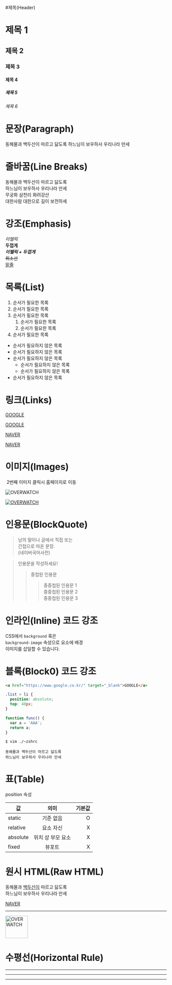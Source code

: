 #제목(Header)

# 제목 1
## 제목 2
### 제목 3
#### 제목 4
##### 제목 5
###### 제목 6

# 문장(Paragraph)

동해물과 백두산이 마르고 닳도록
하느님이 보우하사 우리나라 만세

# 줄바꿈(Line Breaks)

동해물과 백두산이 마르고 닳도록  
하느님이 보우하사 우리나라 만세  
무궁화 삼천리 화려강산<br/>
대한사람 대한으로 길이 보전하세

# 강조(Emphasis)

_이텔릭_  
**두껍게**  
**_이텔릭 + 두껍게_**  
~~취소선~~  
<u>밑줄</u>    

# 목록(List)

1. 순서가 필요한 목록  
1. 순서가 필요한 목록  
1. 순서가 필요한 목록  
    1. 순서가 필요한 목록  
    1. 순서가 필요한 목록  
1. 순서가 필요한 목록  

- 순서가 필요하지 않은 목록  
- 순서가 필요하지 않은 목록  
- 순서가 필요하지 않은 목록  
    - 순서가 필요하지 않은 목록  
    - 순서가 필요하지 않은 목록  
- 순서가 필요하지 않은 목록

# 링크(Links)

<a href="https://google.com">GOOGLE<a/>

[GOOGLE](https://google.com)

<a href="https://naver.com" title="NAVER로 이동!">NAVER<a/>

[NAVER](https://naver.com "NAVER로 이동!")

# 이미지(Images)

![]() 2번째 이미지 클릭시 홈페이지로 이동

![OVERWATCH](https://raw.githubusercontent.com/ParkYoungWoong/overwatch-hero-selector-vanilla/master/images/hero13.png)

[![OVERWATCH](https://raw.githubusercontent.com/ParkYoungWoong/overwatch-hero-selector-vanilla/master/images/hero9.png
)](https://playoverwatch.com/ko-kr/)

# 인용문(BlockQuote)

> 남의 말이나 글에서 직접 또는  
 간접으로 따온 문장.  
 > (네이버국어사전)

> 인용문을 작성하세요!  
>> 중첩된 인용문  
>>> 중중첩된 인용문 1  
>>> 중중첩된 인용문 2  
>>> 중중첩된 인용문 3  

# 인라인(Inline) 코드 강조

CSS에서 `background` 혹은  
`background-image` 속성으로 요소에 배경  
이미지를 삽일할 수 있습니다.  

# 블록(Block0) 코드 강조

```html
<a href="https://www.google.co.kr/" target="_blank">GOOGLE</a>
```

```css
.list > li {
  position: absolute;
  top: 40px;
}
```

```javascript
function func() {
  var a = 'AAA';
  return a;
}
```

```bash
$ vim ./~zshrc
```

```plaintext
동해물과 백두산이 마르고 닳도록  
하느님이 보우하사 우리나라 만세  
```

# 표(Table)

position 속성

값 | 의미 | 기본값  
-- | :--: | --:
static | 기준 없음 | O
relative | 요소 자신 | X
absolute | 위치 상 부모 요소 | X
fixed | 뷰포트 | X

# 원시 HTML(Raw HTML)

동해물과 <span style="text-decoration:underline;">백두산이</span> 마르고 닳도록<br/>
하느님이 보우하사 우리나라 만세

<a href="https://naver.com" title="NAVER로 이동!" target="_blank">NAVER<a/>

---

<img width="70" src="https://raw.githubusercontent.com/ParkYoungWoong/overwatch-hero-selector-vanilla/master/images/hero1.png" alt="OVERWATCH" />

# 수평선(Horizontal Rule)

---

***  

___